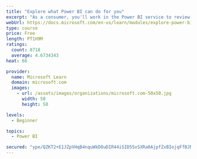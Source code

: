 ```yaml
---
title: "Explore what Power BI can do for you"
excerpt: "As a consumer, you'll work in the Power BI service to review and interact with content that has been shared with you. This module provides the foundational information that you need to work effectively in the Power BI service."
webUrl: https://docs.microsoft.com/en-us/learn/modules/explore-power-bi-service/
type: course
price: Free
length: PT1H9M
ratings:
  count: 8718
  average: 4.6734343
heat: 66

provider:
  name: Microsoft Learn
  domain: microsoft.com
  images:
    - url: /assets/images/organizations/microsoft.com-50x50.jpg
      width: 50
      height: 50

levels:
  - Beginner

topics:
  - Power BI

secured: "ype/QZKT2+E1JZpVHqB4nquWkD0uDIR44iSID55xSXRa0AjpfZxBIojqFfBJNFun5J30NHYiA9W/0h5xNsIpLHdilpfmbvgOB/6pX+YosuBQVIJw9wPRbpLc/XI8nlmZYZMcoN5KHatNJxJwh9ypc1s21IaoZdR/w26S5+fE3232zRsgTvwW0tgKg/t/POQgBSLKp4Jfp/RpjwoNlsBbDcI2t83OSI5+n1olDr7eZQujuwnrDccSjo8Uh0PDXEGpRhubgKPtR2jquiDxl8ks+ahAUgxiTbTwI+r2IDI1x1cLY4kQU0nGYVr8CJ/rO/CvdoPJVkFBHEKebPBxqGEGGVRLK0mEIIRDrgaXvRpiKwwc5allMDZLYQaQ3/+YYsWmttjhpBgD3s7Vw5xydpgwZh0Ct57wBRHyZ7TdX+f4SGQ=;6fo6LoEA/HBzBReWJVSqFw=="
---
```


